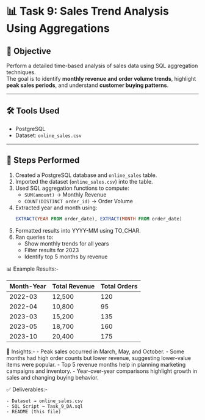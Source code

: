 # 📊 Task 9: Sales Trend Analysis Using Aggregations

## 📌 Objective
Perform a detailed time-based analysis of sales data using SQL aggregation techniques.  
The goal is to identify **monthly revenue and order volume trends**, highlight **peak sales periods**, and understand **customer buying patterns**.

---

## 🛠 Tools Used
- PostgreSQL
- Dataset: `online_sales.csv`

---

## 📑 Steps Performed
1. Created a PostgreSQL database and `online_sales` table.
2. Imported the dataset (`online_sales.csv`) into the table.
3. Used SQL aggregation functions to compute:
   - `SUM(amount)` → Monthly Revenue  
   - `COUNT(DISTINCT order_id)` → Order Volume  
4. Extracted year and month using:
   ```sql
   EXTRACT(YEAR FROM order_date), EXTRACT(MONTH FROM order_date)
5. Formatted results into YYYY-MM using TO_CHAR.
6. Ran queries to:
    - Show monthly trends for all years
    - Filter results for 2023
    - Identify top 5 months by revenue

📊 Example Results:-

| Month-Year | Total Revenue | Total Orders |
| ---------- | ------------- | ------------ |
| 2022-03    | 12,500        | 120          |
| 2022-04    | 10,800        | 95           |
| 2023-03    | 15,200        | 135          |
| 2023-05    | 18,700        | 160          |
| 2023-10    | 20,400        | 175          |


📝 Insights:-
     - Peak sales occurred in March, May, and October.
     - Some months had high order counts but lower revenue, suggesting lower-value items were popular.
     - Top 5 revenue months help in planning marketing campaigns and inventory.
     - Year-over-year comparisons highlight growth in sales and changing buying behavior.

✅ Deliverables:-

    - Dataset → online_sales.csv
    - SQL Script → Task_9_DA.sql
    - README (this file)
